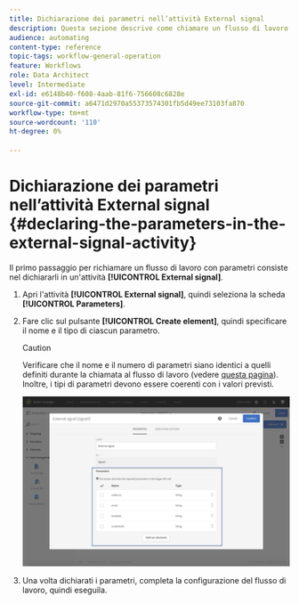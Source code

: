 ```yaml
---
title: Dichiarazione dei parametri nell’attività External signal
description: Questa sezione descrive come chiamare un flusso di lavoro con parametri esterni.
audience: automating
content-type: reference
topic-tags: workflow-general-operation
feature: Workflows
role: Data Architect
level: Intermediate
exl-id: e6148b40-f608-4aab-81f6-756608c6828e
source-git-commit: a6471d2970a55373574301fb5d49ee73103fa870
workflow-type: tm+mt
source-wordcount: '110'
ht-degree: 0%

---
```


# Dichiarazione dei parametri nell’attività External signal {#declaring-the-parameters-in-the-external-signal-activity}

Il primo passaggio per richiamare un flusso di lavoro con parametri consiste nel dichiararli in un&#39;attività **[!UICONTROL External signal]**.

1. Apri l&#39;attività **[!UICONTROL External signal]**, quindi seleziona la scheda **[!UICONTROL Parameters]**.
1. Fare clic sul pulsante **[!UICONTROL Create element]**, quindi specificare il nome e il tipo di ciascun parametro.

   >[!CAUTION]
   >
   >Verificare che il nome e il numero di parametri siano identici a quelli definiti durante la chiamata al flusso di lavoro (vedere [questa pagina](../../automating/using/defining-parameters-calling-workflow.md)). Inoltre, i tipi di parametri devono essere coerenti con i valori previsti.

   ![](assets/extsignal_declaringparameters_1.png)

1. Una volta dichiarati i parametri, completa la configurazione del flusso di lavoro, quindi eseguila.
